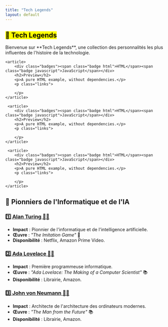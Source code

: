 ```yaml
---
title: "Tech Legends"
layout: default
---
```


<section class="hero">
<div class="hook">
 <h1><mark>🚀 Tech Legends</mark></h1>
 <p class="secondary">Bienvenue sur **Tech Legends**, une collection des personnalités les plus influentes de
        l'histoire de la technologie.</p>
</div>
   

   
</section>


<section class="examples-list">

    <article>
        <div class="badges"><span class="badge html">HTML</span><span class="badge javascript">JavaScript</span></div>
        <h2>Preview</h2>
        <p>A pure HTML example, without dependencies.</p>
        <p class="links">
        
        </p>
    </article>

     <article>
        <div class="badges"><span class="badge html">HTML</span><span class="badge javascript">JavaScript</span></div>
        <h2>Preview</h2>
        <p>A pure HTML example, without dependencies.</p>
        <p class="links">
        
        </p>
    </article>

     <article>
        <div class="badges"><span class="badge html">HTML</span><span class="badge javascript">JavaScript</span></div>
        <h2>Preview</h2>
        <p>A pure HTML example, without dependencies.</p>
        <p class="links">
        
        </p>
    </article>
    
</section>



## 🌟 Pionniers de l'Informatique et de l'IA

### [1️⃣ Alan Turing 👨‍🦱](/tech-legends/personnes/alan-turing.md)
- **Impact** : Pionnier de l'informatique et de l'intelligence artificielle.
- **Œuvre** : *"The Imitation Game"* 🎥
- **Disponibilité** : Netflix, Amazon Prime Video.

### [2️⃣ Ada Lovelace 👩‍🦰](/tech-legends/personnes/ada-lovelace.md)
- **Impact** : Première programmeuse informatique.
- **Œuvre** : *"Ada Lovelace: The Making of a Computer Scientist"* 📚
- **Disponibilité** : Librairie, Amazon.

### [3️⃣ John von Neumann 👨‍🦱](/tech-legends/personnes/john-von-neumann.md)
- **Impact** : Architecte de l'architecture des ordinateurs modernes.
- **Œuvre** : *"The Man from the Future"* 📚
- **Disponibilité** : Librairie, Amazon.